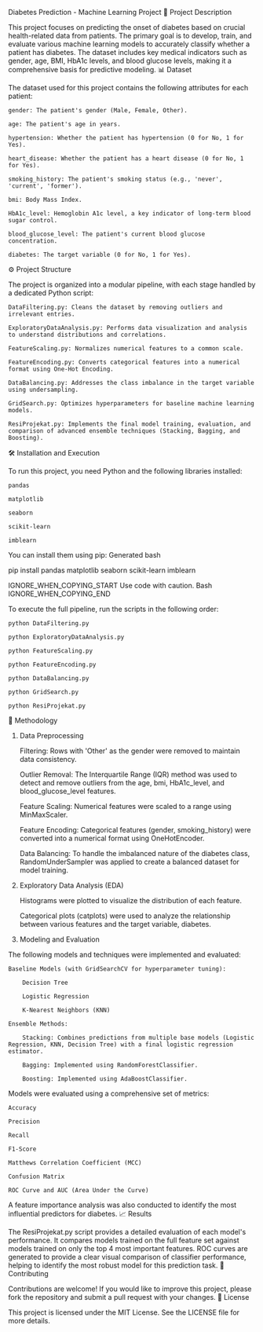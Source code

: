 Diabetes Prediction - Machine Learning Project
📝 Project Description

This project focuses on predicting the onset of diabetes based on crucial health-related data from patients. The primary goal is to develop, train, and evaluate various machine learning models to accurately classify whether a patient has diabetes. The dataset includes key medical indicators such as gender, age, BMI, HbA1c levels, and blood glucose levels, making it a comprehensive basis for predictive modeling.
📊 Dataset

The dataset used for this project contains the following attributes for each patient:

    gender: The patient's gender (Male, Female, Other).

    age: The patient's age in years.

    hypertension: Whether the patient has hypertension (0 for No, 1 for Yes).

    heart_disease: Whether the patient has a heart disease (0 for No, 1 for Yes).

    smoking_history: The patient's smoking status (e.g., 'never', 'current', 'former').

    bmi: Body Mass Index.

    HbA1c_level: Hemoglobin A1c level, a key indicator of long-term blood sugar control.

    blood_glucose_level: The patient's current blood glucose concentration.

    diabetes: The target variable (0 for No, 1 for Yes).

⚙️ Project Structure

The project is organized into a modular pipeline, with each stage handled by a dedicated Python script:

    DataFiltering.py: Cleans the dataset by removing outliers and irrelevant entries.

    ExploratoryDataAnalysis.py: Performs data visualization and analysis to understand distributions and correlations.

    FeatureScaling.py: Normalizes numerical features to a common scale.

    FeatureEncoding.py: Converts categorical features into a numerical format using One-Hot Encoding.

    DataBalancing.py: Addresses the class imbalance in the target variable using undersampling.

    GridSearch.py: Optimizes hyperparameters for baseline machine learning models.

    ResiProjekat.py: Implements the final model training, evaluation, and comparison of advanced ensemble techniques (Stacking, Bagging, and Boosting).

🛠️ Installation and Execution

To run this project, you need Python and the following libraries installed:

    pandas

    matplotlib

    seaborn

    scikit-learn

    imblearn

You can install them using pip:
Generated bash

      
pip install pandas matplotlib seaborn scikit-learn imblearn

    

IGNORE_WHEN_COPYING_START
Use code with caution. Bash
IGNORE_WHEN_COPYING_END

To execute the full pipeline, run the scripts in the following order:

    python DataFiltering.py

    python ExploratoryDataAnalysis.py

    python FeatureScaling.py

    python FeatureEncoding.py

    python DataBalancing.py

    python GridSearch.py

    python ResiProjekat.py

🧪 Methodology
1. Data Preprocessing

    Filtering: Rows with 'Other' as the gender were removed to maintain data consistency.

    Outlier Removal: The Interquartile Range (IQR) method was used to detect and remove outliers from the age, bmi, HbA1c_level, and blood_glucose_level features.

    Feature Scaling: Numerical features were scaled to a range using MinMaxScaler.

    Feature Encoding: Categorical features (gender, smoking_history) were converted into a numerical format using OneHotEncoder.

    Data Balancing: To handle the imbalanced nature of the diabetes class, RandomUnderSampler was applied to create a balanced dataset for model training.

2. Exploratory Data Analysis (EDA)

    Histograms were plotted to visualize the distribution of each feature.

    Categorical plots (catplots) were used to analyze the relationship between various features and the target variable, diabetes.

3. Modeling and Evaluation

The following models and techniques were implemented and evaluated:

    Baseline Models (with GridSearchCV for hyperparameter tuning):

        Decision Tree

        Logistic Regression

        K-Nearest Neighbors (KNN)

    Ensemble Methods:

        Stacking: Combines predictions from multiple base models (Logistic Regression, KNN, Decision Tree) with a final logistic regression estimator.

        Bagging: Implemented using RandomForestClassifier.

        Boosting: Implemented using AdaBoostClassifier.

Models were evaluated using a comprehensive set of metrics:

    Accuracy

    Precision

    Recall

    F1-Score

    Matthews Correlation Coefficient (MCC)

    Confusion Matrix

    ROC Curve and AUC (Area Under the Curve)

A feature importance analysis was also conducted to identify the most influential predictors for diabetes.
📈 Results

The ResiProjekat.py script provides a detailed evaluation of each model's performance. It compares models trained on the full feature set against models trained on only the top 4 most important features. ROC curves are generated to provide a clear visual comparison of classifier performance, helping to identify the most robust model for this prediction task.
🤝 Contributing

Contributions are welcome! If you would like to improve this project, please fork the repository and submit a pull request with your changes.
📜 License

This project is licensed under the MIT License. See the LICENSE file for more details.